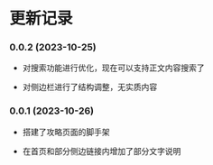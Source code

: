 # 更新记录


### 0.0.2 (2023-10-25)
*  对搜索功能进行优化，现在可以支持正文内容搜索了

*  对侧边栏进行了结构调整，无实质内容

### 0.0.1 (2023-10-26)
* 搭建了攻略页面的脚手架

* 在首页和部分侧边链接内增加了部分文字说明
